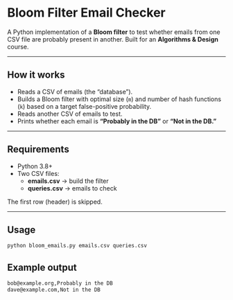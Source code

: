 # Bloom Filter Email Checker

A Python implementation of a **Bloom filter** to test whether emails from one CSV file are probably present in another. Built for an **Algorithms & Design** course.

---

## How it works
- Reads a CSV of emails (the “database”).
- Builds a Bloom filter with optimal size (`m`) and number of hash functions (`k`) based on a target false-positive probability.
- Reads another CSV of emails to test.
- Prints whether each email is **“Probably in the DB”** or **“Not in the DB.”**

---

## Requirements
- Python 3.8+
- Two CSV files:
  - **emails.csv** → build the filter  
  - **queries.csv** → emails to check  

The first row (header) is skipped.

---

## Usage
```bash
python bloom_emails.py emails.csv queries.csv
```

## Example output
```bash
bob@example.org,Probably in the DB
dave@example.com,Not in the DB
